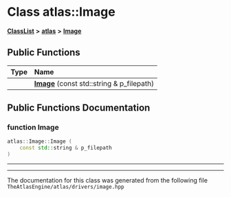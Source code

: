 

# Class atlas::Image



[**ClassList**](annotated.md) **>** [**atlas**](namespaceatlas.md) **>** [**Image**](classatlas_1_1Image.md)










































## Public Functions

| Type | Name |
| ---: | :--- |
|   | [**Image**](#function-image) (const std::string & p\_filepath) <br> |




























## Public Functions Documentation




### function Image 

```C++
atlas::Image::Image (
    const std::string & p_filepath
) 
```




<hr>

------------------------------
The documentation for this class was generated from the following file `TheAtlasEngine/atlas/drivers/image.hpp`

